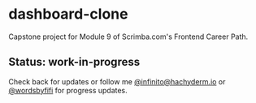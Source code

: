 # dashboard-clone
Capstone project for Module 9 of Scrimba.com's Frontend Career Path.

## Status: work-in-progress
Check back for updates or follow me [@infinito@hachyderm.io](https://hachyderm.io/@infinifito) or [@wordsbyfifi](https://twitter.com/wordsbyfifi/) for progress updates.
